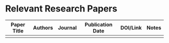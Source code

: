 # Relevant Research Papers


| Paper Title | Authors | Journal | Publication Date | DOI/Link | Notes |
| ----------- | ------- | ------- | ---------------- | -------- | ----- |
|             |         |         |                  |          |       |
